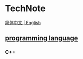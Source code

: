 # TechNote

<p ##align="center">
  <a href="./README_cn.md">简体中文 |
  <a href="./README.md">English </a>
</p>

## [programming language](./language/README.md)

### C++
